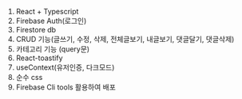 1. React + Typescript
2. Firebase Auth(로그인)
3. Firestore db
4. CRUD 기능(글쓰기, 수정, 삭제, 전체글보기, 내글보기, 댓글달기, 댓글삭제)
5. 카테고리 기능 (query문)
6. React-toastify
7. useContext(유저인증, 다크모드)
8. 순수 css
9. Firebase Cli tools 활용하여 배포
   
